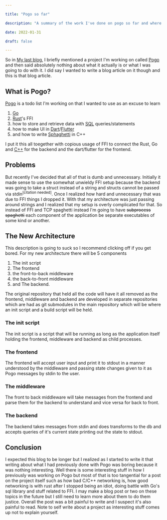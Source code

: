 ```yaml
---

title: "Pogo so far"

description: "A summary of the work I've done on pogo so far and where I intend to go with it"

date: 2022-01-31

draft: false

---
```


So in [My last blog](https://pagwin.xyz/blog/gh_actions/), I briefly mentioned a project I'm working on called [Pogo](https://github.com/Pagwin-Fedora/Pogo) and then said absolutely nothing about what it actually is or what I was going to do with it. I did say I wanted to write a blog article on it though and this is that blog article.

## What is Pogo?

[Pogo](https://github.com/Pagwin-Fedora/Pogo) is a todo list I'm working on that I wanted to use as an excuse to learn 

1. [Go](https://go.dev/)
2. [Rust](https://www.rust-lang.org/)'s FFI
3. how to store and retrieve data with [SQL](https://en.wikipedia.org/wiki/SQL) queries/statements
3. how to make UI in [Dart](https://dart.dev/)/[Flutter](https://flutter.dev/) 
4. and how to write [Sphaghetti](https://www.goya.com/media/4173/creole-spaghetti.jpg?quality=80) in C++

I put it this all toegether with copious usage of FFI to connect the Rust, Go and [C++](https://en.wikipedia.org/wiki/C%2B%2B) for the backend and the dart/flutter for the frontend.

## Problems

But recently I've decided that all of that is dumb and unnecessary. Initially it made sense to use the somewhat unwieldy FFI setup because the backend was going to take a struct instead of a string and structs cannot be passed via stdin<sup>[citation needed]</sup>. Once I realized how hard and unnecessary that was due to FFI things I dropped it. With that my architecture was just passing around strings and I realized that my setup is overly complicated for that. So instead of FFI and TCP spaghetti instead I'm going to have ~~subprocess spaghetti~~ each component of the application be separate executables of some kind or another.

## The New Architecture

This description is going to suck so I recommend clicking off if you get bored. For my new architecture there will be 5 components

1. The init script
2. The frontend
3. the front-to-back middleware
4. the back-to-front middleware
5. and The backend.

The original repository that held all the code will have it all removed as the frontend, middleware and backend are developed in separate repositories which are had as git submodules in the main repository which will be where an init script and a build script will be held.

### The init script

The init script is a script that will be running as long as the application itself holding the frontend, middleware and backend as child processes. 

### The frontend

The frontend will accept user input and print it to stdout in a manner understood by the middleware and passing state changes given to it as Pogo messages by stdin to the user. 

### The middleware

The front to back middleware will take messages from the frontend and parse them for the backend to understand and vice versa for back to front.

### The backend

The backend takes messages from stdin and does transforms to the db and accepts queries of it's current state printing out the state to stdout.

## Conclusion

I expected this blog to be longer but I realized as I started to write it that writing about what I had previously done with Pogo was boring because it was nothing interesting. Well there is some interesting stuff in how I previously was working on Pogo but most of that is too tangential for a post on the project itself such as how bad C/C++ networking is, how good networking is with rust after I stopped being an idiot, doing battle with Go's sql library and stuff related to FFI. I may make a blog post or two on these topics in the future but I still need to learn more about them to do them justice. Overall the post was a bit painful to write and I suspect it's also painful to read. Note to self write about a project as interesting stuff comes up not to explain yourself.
